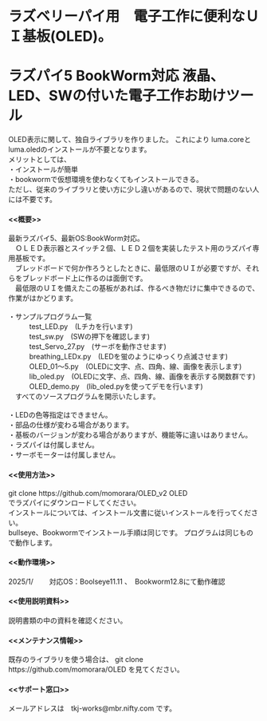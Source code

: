 # ラズベリーパイ用　電子工作に便利なＵＩ基板(OLED)。
# ラズパイ5 BookWorm対応 液晶、LED、SWの付いた電子工作お助けツール

OLED表示に関して、独自ライブラリを作りました。
これにより
luma.coreとluma.oledのインストールが不要となります。<br>
メリットとしては、<br>
・インストールが簡単<br>
・bookwormで仮想環境を使わなくてもインストールできる。<br>
ただし、従来のライブラリと使い方に少し違いがあるので、現状で問題のない人には不要です。<br>


<h4><<概要>></h4>
  最新ラズパイ5、最新OS:BookWorm対応。<br>
　ＯＬＥＤ表示器とスイッチ２個、ＬＥＤ２個を実装したテスト用のラズパイ専用基板です。<br>
　ブレッドボードで何か作ろうとしたときに、最低限のＵＩが必要ですが、それらをブレッドボード上に作るのは面倒です。<br>
　最低限のＵＩを備えたこの基板があれば、作るべき物だけに集中できるので、作業がはかどります。<br>
<br>
 ・サンプルプログラム一覧<br>
　　　test_LED.py　(Lチカを行います)<br>
　　　test_sw.py　(SWの押下を確認します)<br>
　　　test_Servo_27.py　(サーボを動作させます)<br>
　　　breathing_LEDx.py　(LEDを蛍のようにゆっくり点滅させます)<br>
　　　OLED_01〜5.py　(OLEDに文字、点、四角、線、画像を表示します)<br>
　　　lib_oled.py　(OLEDに文字、点、四角、線、画像を表示する関数群です)<br>
　　　OLED_demo.py　(lib_oled.pyを使ってデモを行います)<br>
　すべてのソースプログラムを開示いたします。<br>
<br>
・LEDの色等指定はできません。<br>
・部品の仕様が変わる場合があります。 <br>
・基板のバージョンが変わる場合がありますが、機能等に違いはありません。<br>
・ラズパイは付属しません。<br>
・サーボモーターは付属しません。<br>

<h4><<使用方法>></h4>
git clone https://github.com/momorara/OLED_v2 OLED<br>
でラズパイにダウンロードしてください。<br>
インストールについては、インストール文書に従いインストールを行ってください。<br>
bullseye、Bookwormでインストール手順は同じです。
プログラムは同じもので動作します。

<h4><<動作環境>></h4>
2025/1/　　 対応OS：Boolseye11.11 、　Bookworm12.8にて動作確認<br>
   
<h4><<使用説明資料>></h4>
説明書類の中の資料を確認ください。

<h4><<メンテナンス情報>></h4>
既存のライブラリを使う場合は、
git clone https://github.com/momorara/OLED
を見てください。

<h4><<サポート窓口>></h4>
  メールアドレスは　tkj-works@mbr.nifty.com です。<br>
